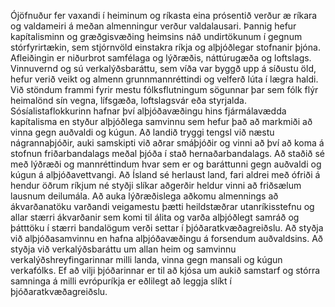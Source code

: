 Ójöfnuður fer vaxandi í heiminum og ríkasta eina prósentið verður æ ríkara og valdameiri á meðan almenningur verður valdalausari. Þannig hefur kapítalisminn og græðgisvæðing heimsins náð undirtökunum í gegnum stórfyrirtækin, sem stjórnvöld einstakra ríkja og alþjóðlegar stofnanir þjóna. Afleiðingin er niðurbrot samfélaga og lýðræðis, náttúrugæða og loftslags. Vinnuvernd og sú verkalýðsbaráttu, sem víða var byggð upp á síðustu öld, hefur verið veikt og almenn grunnmannréttindi og velferð lúta í lægra haldi. Við stöndum frammi fyrir mestu fólksflutningum sögunnar þar sem fólk flýr heimalönd sín vegna, lífsgæða, loftslagsvár eða styrjalda. Sósíalistaflokkurinn hafnar því alþjóðavæðingu hins fjármálavædda kapítalisma en styður alþjóðlega samvinnu sem hefur það að markmiði að vinna gegn auðvaldi og kúgun. Að landið tryggi tengsl við næstu nágrannaþjóðir, auki samskipti við aðrar smáþjóðir og vinni að því að koma á stofnun friðarbandalags meðal þjóða í stað hernaðarbandalags. Að staðið sé með lýðræði og mannréttindum hvar sem er og baráttunni gegn auðvaldi og kúgun á alþjóðavettvangi. Að Ísland sé herlaust land, fari aldrei með ófriði á hendur öðrum ríkjum né styðji slíkar aðgerðir heldur vinni að friðsælum lausnum deilumála. Að auka lýðræðislega aðkomu almennings að ákvarðanatöku varðandi veigamestu þætti heildstæðrar utanríkisstefnu og allar stærri ákvarðanir sem komi til álita og varða alþjóðlegt samráð og þátttöku í stærri bandalögum verði settar í þjóðaratkvæðagreiðslu. Að styðja við alþjóðasamvinnu en hafna alþjóðavæðingu á forsendum auðvaldsins. Að styðja við verkalýðsbaráttu um allan heim og samvinnu verkalýðshreyfingarinnar milli landa, vinna gegn mansali og kúgun verkafólks. 
Ef að vilji þjóðarinnar er til að kjósa um aukið samstarf og stórra samninga á milli evrópuríkja er eðlilegt að leggja slíkt í þjóðaratkvæðagreiðslu. 
